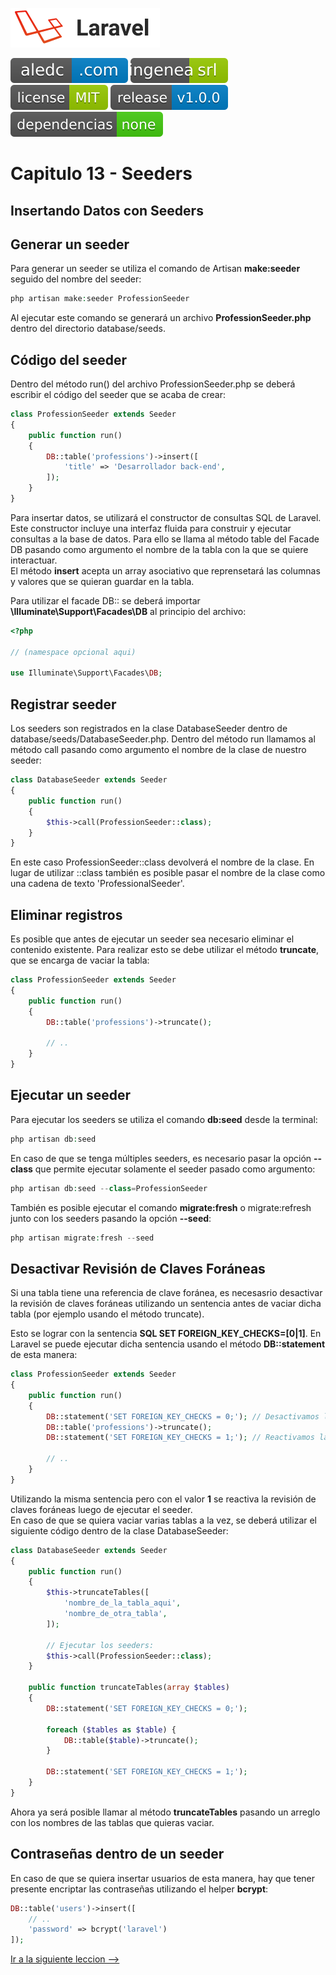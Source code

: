 ![Laravel](https://raw.githubusercontent.com/aledc7/Laravel/master/pirullo.png "Aledc.com")

[![aledc.com](https://github.com/aledc7/Scrum-Certification/blob/master/recursos/aledc.com.svg)](https://aledc.com)
[![ingenea.com.ar](https://github.com/aledc7/Scrum-Certification/blob/master/recursos/ingenea.svg)](http://ingenea.com.ar)
[![License](https://github.com/aledc7/Scrum-Certification/blob/master/recursos/mit-license.svg)](https://aledc.com)
[![GitHub release](https://github.com/aledc7/Scrum-Certification/blob/master/recursos/release.svg)](https://aledc.com)
[![Dependencies](https://github.com/aledc7/Scrum-Certification/blob/master/recursos/dependencias-none.svg)](https://aledc.com)

# Capitulo 13 - Seeders

## Insertando Datos con Seeders


## Generar un seeder
Para generar un seeder se utiliza el comando de Artisan __make:seeder__ seguido del nombre del seeder:

```php
php artisan make:seeder ProfessionSeeder
````

Al ejecutar este comando se generará un archivo __ProfessionSeeder.php__ dentro del directorio database/seeds.

## Código del seeder
Dentro del método run() del archivo ProfessionSeeder.php se deberá escribir el código del seeder que se acaba de crear:

```php
class ProfessionSeeder extends Seeder
{
    public function run()
    {
        DB::table('professions')->insert([
            'title' => 'Desarrollador back-end',
        ]);
    }
}
````

Para insertar datos, se utilizará el constructor de consultas SQL de Laravel. Este constructor incluye una interfaz fluida para construir y ejecutar consultas a la base de datos. Para ello se llama al método table del Facade DB pasando como argumento el nombre de la tabla con la que se quiere interactuar.   
El método __insert__ acepta un array asociativo que reprensetará las columnas y valores que se quieran guardar en la tabla.

Para utilizar el facade DB:: se deberá importar __\Illuminate\Support\Facades\DB__ al principio del archivo:

```php
<?php

// (namespace opcional aqui)

use Illuminate\Support\Facades\DB;
````


## Registrar seeder
Los seeders son registrados en la clase DatabaseSeeder dentro de database/seeds/DatabaseSeeder.php. Dentro del método run llamamos al método call pasando como argumento el nombre de la clase de nuestro seeder:
```php
class DatabaseSeeder extends Seeder
{
    public function run()
    {
        $this->call(ProfessionSeeder::class);
    }
}
````

En este caso ProfessionSeeder::class devolverá el nombre de la clase. En lugar de utilizar ::class también es posible pasar el nombre de la clase como una cadena de texto 'ProfessionalSeeder'.

## Eliminar registros

Es posible que antes de ejecutar un seeder sea necesario eliminar el contenido existente. Para realizar esto se debe utilizar el método __truncate__, que se encarga de vaciar la tabla:

```php
class ProfessionSeeder extends Seeder
{
    public function run()
    {
        DB::table('professions')->truncate();

        // ..
    }
}
````

## Ejecutar un seeder
Para ejecutar los seeders se utiliza el comando __db:seed__ desde la terminal:

```php
php artisan db:seed
````
En caso de que se tenga múltiples seeders, es necesario pasar la opción __--class__ que permite ejecutar solamente el seeder pasado como argumento:
```php
php artisan db:seed --class=ProfessionSeeder
````

También es posible ejecutar el comando __migrate:fresh__ o migrate:refresh junto con los seeders pasando la opción __--seed__:
```php
php artisan migrate:fresh --seed
````

## Desactivar Revisión de Claves Foráneas

Si una tabla tiene una referencia de clave foránea, es necesasrio desactivar la revisión de claves foráneas utilizando un sentencia antes de vaciar dicha tabla (por ejemplo usando el método truncate).

Esto se lograr con la sentencia __SQL SET FOREIGN_KEY_CHECKS=[0|1]__. En Laravel se puede ejecutar dicha sentencia usando el método __DB::statement__ de esta manera:

```php
class ProfessionSeeder extends Seeder
{
    public function run()
    {
        DB::statement('SET FOREIGN_KEY_CHECKS = 0;'); // Desactivamos la revisión de claves foráneas
        DB::table('professions')->truncate();
        DB::statement('SET FOREIGN_KEY_CHECKS = 1;'); // Reactivamos la revisión de claves foráneas

        // ..
    }
}
````

Utilizando la misma sentencia pero con el valor __1__ se reactiva la revisión de claves foráneas luego de ejecutar el seeder.  
En caso de que se quiera vaciar varias tablas a la vez, se deberá utilizar el siguiente código dentro de la clase DatabaseSeeder:

```php
class DatabaseSeeder extends Seeder
{
    public function run()
    {
        $this->truncateTables([
            'nombre_de_la_tabla_aqui',
            'nombre_de_otra_tabla',
        ]);
  
        // Ejecutar los seeders:
        $this->call(ProfessionSeeder::class);
    }

    public function truncateTables(array $tables)
    {
        DB::statement('SET FOREIGN_KEY_CHECKS = 0;');

        foreach ($tables as $table) {
            DB::table($table)->truncate();
        }

        DB::statement('SET FOREIGN_KEY_CHECKS = 1;');
    }
}
````

Ahora ya será posible llamar al método __truncateTables__ pasando un arreglo con los nombres de las tablas que quieras vaciar.

## Contraseñas dentro de un seeder
En caso de que se quiera insertar usuarios de esta manera, hay que tener presente encriptar las contraseñas utilizando el helper __bcrypt__:
```php
DB::table('users')->insert([
    // ..
    'password' => bcrypt('laravel')
]);
```

[Ir a la siguiente leccion -->]()
